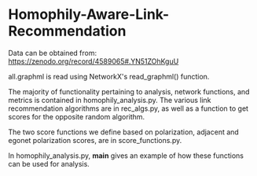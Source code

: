 # Homophily-Aware-Link-Recommendation

Data can be obtained from: https://zenodo.org/record/4589065#.YN51ZOhKguU

all.graphml is read using NetworkX's read_graphml() function.


The majority of functionality pertaining to analysis, network functions, and metrics is contained in homophily_analysis.py. The various link recommendation algorithms are in rec_algs.py, as well as a function to get scores for the opposite random algorithm.

The two score functions we define based on polarization, adjacent and egonet polarization scores, are in score_functions.py.

In homophily_analysis.py, __main__ gives an example of how these functions can be used for analysis.
